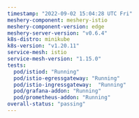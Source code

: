 ```yaml
---
timestamp: "2022-09-02 15:04:28 UTC Fri"
meshery-component: meshery-istio
meshery-component-version: edge
meshery-server-version: "v0.6.4"
k8s-distro: minikube
k8s-version: "v1.20.11"
service-mesh: istio
service-mesh-version: "1.15.0"
tests:
  pod/istiod: "Running"
  pod/istio-egressgateway: "Running"
  pod/istio-ingressgateway:  "Running"
  pod/grafana-addon: "Running"
  pod/prometheus-addon: "Running"
overall-status: "passing"
---
```

